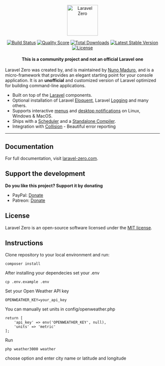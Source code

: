 <p align="center">
    <img title="Laravel Zero" height="100" src="https://raw.githubusercontent.com/laravel-zero/docs/master/images/logo/laravel-zero-readme.png" />
</p>

<p align="center">
  <a href="https://travis-ci.org/laravel-zero/framework"><img src="https://img.shields.io/travis/laravel-zero/framework/stable.svg" alt="Build Status"></img></a>
  <a href="https://scrutinizer-ci.com/g/laravel-zero/framework"><img src="https://img.shields.io/scrutinizer/g/laravel-zero/framework.svg" alt="Quality Score"></img></a>
  <a href="https://packagist.org/packages/laravel-zero/framework"><img src="https://poser.pugx.org/laravel-zero/framework/d/total.svg" alt="Total Downloads"></a>
  <a href="https://packagist.org/packages/laravel-zero/framework"><img src="https://poser.pugx.org/laravel-zero/framework/v/stable.svg" alt="Latest Stable Version"></a>
  <a href="https://packagist.org/packages/laravel-zero/framework"><img src="https://poser.pugx.org/laravel-zero/framework/license.svg" alt="License"></a>
</p>

<h4> <center>This is a <bold>community project</bold> and not an official Laravel one </center></h4>

Laravel Zero was created by, and is maintained by [Nuno Maduro](https://github.com/nunomaduro), and is a micro-framework that provides an elegant starting point for your console application. It is an **unofficial** and customized version of Laravel optimized for building command-line applications.

- Built on top of the [Laravel](https://laravel.com) components.
- Optional installation of Laravel [Eloquent](https://laravel-zero.com/docs/database/), Laravel [Logging](https://laravel-zero.com/docs/logging/) and many others.
- Supports interactive [menus](https://laravel-zero.com/docs/build-interactive-menus/) and [desktop notifications](https://laravel-zero.com/docs/send-desktop-notifications/) on Linux, Windows & MacOS.
- Ships with a [Scheduler](https://laravel-zero.com/docs/task-scheduling/) and  a [Standalone Compiler](https://laravel-zero.com/docs/build-a-standalone-application/).
- Integration with [Collision](https://github.com/nunomaduro/collision) - Beautiful error reporting

------

## Documentation

For full documentation, visit [laravel-zero.com](https://laravel-zero.com/).

## Support the development
**Do you like this project? Support it by donating**

- PayPal: [Donate](https://www.paypal.com/cgi-bin/webscr?cmd=_s-xclick&hosted_button_id=66BYDWAT92N6L)
- Patreon: [Donate](https://www.patreon.com/nunomaduro)

## License

Laravel Zero is an open-source software licensed under the [MIT license](https://github.com/laravel-zero/laravel-zero/blob/stable/LICENSE.md).

## Instructions

Clone repository to your local environment and run:

``` composer install ```

After installing your dependecies set your .env

``` cp .env.example .env ```

Set your Open Weather API key

``` OPENWEATHER_KEY=your_api_key ```

You can manually set units in config/openweather.php

``` 
return [
    'api_key' => env('OPENWEATHER_KEY', null),
    'units' => 'metric'
];
```

Run 

``` php weather3000 weather ```

choose option and enter city name or latitude and longitude
